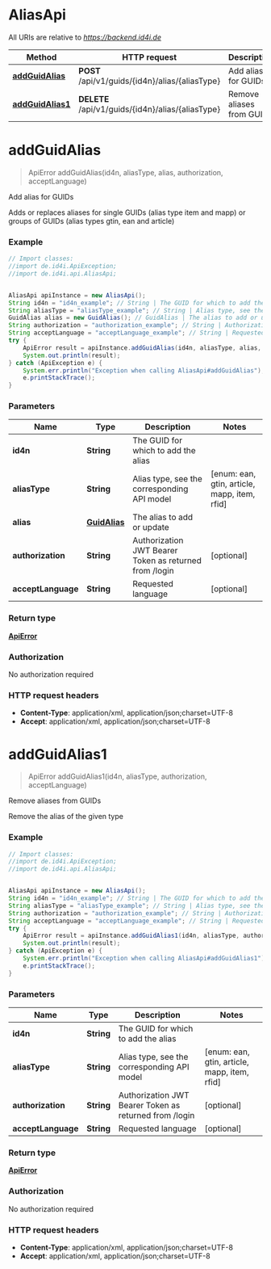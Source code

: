 # AliasApi

All URIs are relative to *https://backend.id4i.de*

Method | HTTP request | Description
------------- | ------------- | -------------
[**addGuidAlias**](AliasApi.md#addGuidAlias) | **POST** /api/v1/guids/{id4n}/alias/{aliasType} | Add alias for GUIDs
[**addGuidAlias1**](AliasApi.md#addGuidAlias1) | **DELETE** /api/v1/guids/{id4n}/alias/{aliasType} | Remove aliases from GUIDs


<a name="addGuidAlias"></a>
# **addGuidAlias**
> ApiError addGuidAlias(id4n, aliasType, alias, authorization, acceptLanguage)

Add alias for GUIDs

Adds or replaces aliases for single GUIDs (alias type item and mapp) or groups of GUIDs (alias types gtin, ean and article)

### Example
```java
// Import classes:
//import de.id4i.ApiException;
//import de.id4i.api.AliasApi;


AliasApi apiInstance = new AliasApi();
String id4n = "id4n_example"; // String | The GUID for which to add the alias
String aliasType = "aliasType_example"; // String | Alias type, see the corresponding API model
GuidAlias alias = new GuidAlias(); // GuidAlias | The alias to add or update
String authorization = "authorization_example"; // String | Authorization JWT Bearer Token as returned from /login
String acceptLanguage = "acceptLanguage_example"; // String | Requested language
try {
    ApiError result = apiInstance.addGuidAlias(id4n, aliasType, alias, authorization, acceptLanguage);
    System.out.println(result);
} catch (ApiException e) {
    System.err.println("Exception when calling AliasApi#addGuidAlias");
    e.printStackTrace();
}
```

### Parameters

Name | Type | Description  | Notes
------------- | ------------- | ------------- | -------------
 **id4n** | **String**| The GUID for which to add the alias |
 **aliasType** | **String**| Alias type, see the corresponding API model | [enum: ean, gtin, article, mapp, item, rfid]
 **alias** | [**GuidAlias**](GuidAlias.md)| The alias to add or update |
 **authorization** | **String**| Authorization JWT Bearer Token as returned from /login | [optional]
 **acceptLanguage** | **String**| Requested language | [optional]

### Return type

[**ApiError**](ApiError.md)

### Authorization

No authorization required

### HTTP request headers

 - **Content-Type**: application/xml, application/json;charset=UTF-8
 - **Accept**: application/xml, application/json;charset=UTF-8

<a name="addGuidAlias1"></a>
# **addGuidAlias1**
> ApiError addGuidAlias1(id4n, aliasType, authorization, acceptLanguage)

Remove aliases from GUIDs

Remove the alias of the given type

### Example
```java
// Import classes:
//import de.id4i.ApiException;
//import de.id4i.api.AliasApi;


AliasApi apiInstance = new AliasApi();
String id4n = "id4n_example"; // String | The GUID for which to add the alias
String aliasType = "aliasType_example"; // String | Alias type, see the corresponding API model
String authorization = "authorization_example"; // String | Authorization JWT Bearer Token as returned from /login
String acceptLanguage = "acceptLanguage_example"; // String | Requested language
try {
    ApiError result = apiInstance.addGuidAlias1(id4n, aliasType, authorization, acceptLanguage);
    System.out.println(result);
} catch (ApiException e) {
    System.err.println("Exception when calling AliasApi#addGuidAlias1");
    e.printStackTrace();
}
```

### Parameters

Name | Type | Description  | Notes
------------- | ------------- | ------------- | -------------
 **id4n** | **String**| The GUID for which to add the alias |
 **aliasType** | **String**| Alias type, see the corresponding API model | [enum: ean, gtin, article, mapp, item, rfid]
 **authorization** | **String**| Authorization JWT Bearer Token as returned from /login | [optional]
 **acceptLanguage** | **String**| Requested language | [optional]

### Return type

[**ApiError**](ApiError.md)

### Authorization

No authorization required

### HTTP request headers

 - **Content-Type**: application/xml, application/json;charset=UTF-8
 - **Accept**: application/xml, application/json;charset=UTF-8

